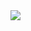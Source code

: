 <img src="https://www.ladn.eu/wp-content/uploads/2019/03/love-death-robot-netflix.jpg?v=202309">
                                                                                                           

<!--
**KayatoSan/KayatoSan** is a ✨ _special_ ✨ repository because its `README.md` (this file) appears on your GitHub profile.

Here are some ideas to get you started:

- 🔭 I’m currently working on ...
- 🌱 I’m currently learning ...
- 👯 I’m looking to collaborate on ...
- 🤔 I’m looking for help with ...
- 💬 Ask me about ...
- 📫 How to reach me: ...
- 😄 Pronouns: ...
- ⚡ Fun fact: ...
-->
